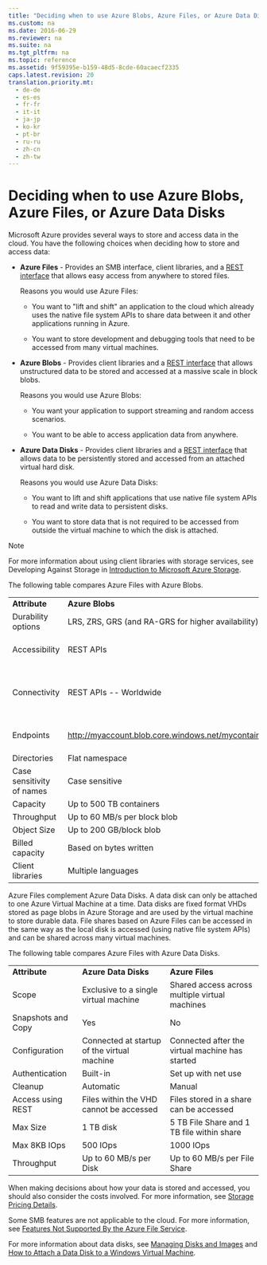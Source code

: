 ```yaml
---
title: "Deciding when to use Azure Blobs, Azure Files, or Azure Data Disks"
ms.custom: na
ms.date: 2016-06-29
ms.reviewer: na
ms.suite: na
ms.tgt_pltfrm: na
ms.topic: reference
ms.assetid: 9f59395e-b159-48d5-8cde-60acaecf2335
caps.latest.revision: 20
translation.priority.mt: 
  - de-de
  - es-es
  - fr-fr
  - it-it
  - ja-jp
  - ko-kr
  - pt-br
  - ru-ru
  - zh-cn
  - zh-tw
---
```

# Deciding when to use Azure Blobs, Azure Files, or Azure Data Disks
Microsoft Azure provides several ways to store and access data in the cloud. You have the following choices when deciding how to store and access data:  
  
-   **Azure Files** -  Provides an SMB interface, client libraries, and a [REST interface](../rest-conceptual/File-Service-REST-API.md) that allows easy access from anywhere to stored files.  
  
     Reasons you would use Azure Files:  
  
    -   You want to "lift and shift" an application to the cloud which already uses the native file         system APIs to share data between it and other applications running in Azure.  
  
    -   You want to store development and debugging tools that need to be accessed from many virtual        machines.  
  
-   **Azure Blobs** - Provides client libraries and a [REST interface](../rest-conceptual/Blob-Service-REST-API.md) that allows unstructured data to  be stored and accessed at a massive scale in block blobs.  
  
     Reasons you would use Azure Blobs:  
  
    -   You want your application to support streaming and random access scenarios.  
  
    -   You want to be able to access application data from anywhere.  
  
-   **Azure Data Disks** - Provides client libraries and a [REST interface](https://msdn.microsoft.com/library/azure/mt163591.aspx) that allows data to be  persistently stored and accessed from an attached virtual hard disk.  
  
     Reasons you would use Azure Data Disks:  
  
    -   You want to lift and shift applications that use native file system APIs to read and write          data to persistent disks.  
  
    -   You want to store data that is not required to be accessed from outside the virtual machine         to which the disk is attached.  
  
> [!NOTE]
>  For more information about using client libraries with storage services, see Developing Against Storage in [Introduction to Microsoft Azure Storage](https://azure.microsoft.com/en-us/documentation/articles/storage-introduction/).  
  
 The following table compares Azure Files with Azure Blobs.  
  
||||  
|-|-|-|  
|**Attribute**|**Azure Blobs**|**Azure Files**|  
|Durability options|LRS, ZRS, GRS (and RA-GRS for higher availability)|LRS, GRS|  
|Accessibility|REST APIs|REST APIs<br /><br /> SMB 2.1 and SMB 3.0 (standard file system APIs)|  
|Connectivity|REST APIs -- Worldwide|REST APIs - Worldwide<br /><br /> SMB 2.1 -- Within region<br /><br /> SMB 3.0 -- Worldwide|  
|Endpoints|http://myaccount.blob.core.windows.net/mycontainer/myblob|\\\myaccount.file.core.windows.net\myshare\myfile.txt<br /><br /> http://myaccount.file.core.windows.net/myshare/myfile.txt|  
|Directories|Flat namespace|True directory objects|  
|Case sensitivity of names|Case sensitive|Case insensitive, but case preserving|  
|Capacity|Up to 500 TB containers|5 TB file shares|  
|Throughput|Up to 60 MB/s per block blob|Up to 60 MB/s per share|  
|Object Size|Up to 200 GB/block blob|Up to 1TB/file|  
|Billed capacity|Based on bytes written|Based on file size|  
|Client libraries|Multiple languages|Multiple languages|  
  
 Azure Files complement Azure Data Disks. A data disk can only be attached to one Azure Virtual Machine at a time. Data disks are fixed format VHDs stored as page blobs in Azure Storage and are used by the virtual machine to store durable data. File shares based on Azure Files can be accessed in the same way as the local disk is accessed (using native file system APIs) and can be shared across many virtual machines.  
  
 The following table compares Azure Files with Azure Data Disks.  
  
||||  
|-|-|-|  
|**Attribute**|**Azure Data Disks**|**Azure Files**|  
|Scope|Exclusive to a single virtual machine|Shared access across multiple virtual machines|  
|Snapshots and Copy|Yes|No|  
|Configuration|Connected at startup of the virtual machine|Connected after the virtual machine has started|  
|Authentication|Built-in|Set up with net use|  
|Cleanup|Automatic|Manual|  
|Access using REST|Files within the VHD cannot be accessed|Files stored in a share can be accessed|  
|Max Size|1 TB disk|5 TB File Share and 1 TB file within share|  
|Max 8KB IOps|500 IOps|1000 IOps|  
|Throughput|Up to 60 MB/s per Disk|Up to 60 MB/s per File Share|  
  
 When making decisions about how your data is stored and accessed, you should also consider the costs involved. For more information, see [Storage Pricing Details](https://azure.microsoft.com/en-us/pricing/details/storage/).  
  
 Some SMB features are not applicable to the cloud. For more information, see [Features Not Supported By the Azure File Service](../rest-conceptual/Features-Not-Supported-By-the-Azure-File-Service.md).  
  
 For more information about data disks, see [Managing Disks and Images](https://azure.microsoft.com/en-us/documentation/articles/virtual-machines-disks-vhds/) and [How to Attach a Data Disk to a Windows Virtual Machine](https://azure.microsoft.com/en-us/documentation/articles/storage-windows-attach-disk/).